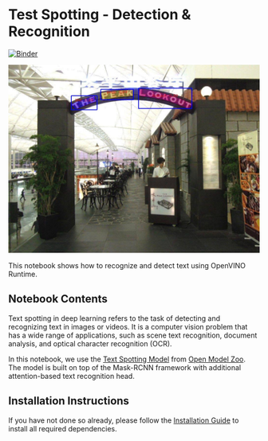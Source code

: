 # Test Spotting - Detection & Recognition

[![Binder](https://mybinder.org/badge_logo.svg)](https://mybinder.org/v2/gh/openvinotoolkit/openvino_notebooks/HEAD?labpath=notebooks%2F203-meter-reader%2F204-text-spotting.ipynb)

![meter](./text-spotted.jpg)

This notebook shows how to recognize and detect text using OpenVINO Runtime.

## Notebook Contents

Text spotting in deep learning refers to the task of detecting and recognizing text in images or videos. It is a computer vision problem that has a wide range of applications, such as scene text recognition, document analysis, and optical character recognition (OCR).

In this notebook, we use the [Text Spotting Model](https://github.com/openvinotoolkit/open_model_zoo/blob/master/models/intel/text-spotting-0005) from [Open Model Zoo](https://github.com/openvinotoolkit/open_model_zoo/). The model is built on top of the Mask-RCNN framework with additional attention-based text recognition head.

## Installation Instructions

If you have not done so already, please follow the [Installation Guide](../../README.md) to install all required dependencies.